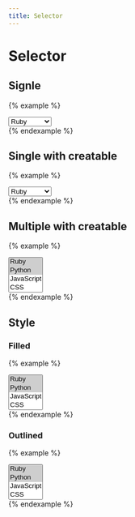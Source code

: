 ```yaml
---
title: Selector
---
```


# Selector

## Signle

{% example %}
<div class="selector selector--filled" data-controller="selector" data-selector-placeholder-value="Select Tag">
  <select>
    <option value="Ruby">Ruby</option>
    <option value="Python">Python</option>
    <option value="JavaScript">JavaScript</option>
    <option value="CSS">CSS</option>
    <option value="HTML">HTML</option>
  </select>
</div>
{% endexample %}

## Single with creatable

{% example %}
<div class="selector selector--filled" data-controller="selector" data-selector-placeholder-value="Tag..." data-selector-creatable-value="true">
  <select>
    <option value="Ruby" selected>Ruby</option>
    <option value="Python">Python</option>
    <option value="JavaScript">JavaScript</option>
    <option value="CSS">CSS</option>
    <option value="HTML">HTML</option>
  </select>
</div>
{% endexample %}

## Multiple with creatable

{% example %}
<div class="selector selector--filled" data-controller="selector" data-selector-placeholder-value="Tag..." data-selector-creatable-value="true" data-selector-max-items-value="5">
  <select multiple>
    <option value="Ruby" selected>Ruby</option>
    <option value="Python" selected>Python</option>
    <option value="JavaScript">JavaScript</option>
    <option value="CSS">CSS</option>
    <option value="HTML">HTML</option>
  </select>
</div>
{% endexample %}

## Style

### Filled

{% example %}
<div class="selector selector--filled" data-controller="selector" data-selector-placeholder-value="Tag..." data-selector-creatable-value="true" data-selector-max-items-value="5">
  <select multiple>
    <option value="Ruby" selected>Ruby</option>
    <option value="Python" selected>Python</option>
    <option value="JavaScript">JavaScript</option>
    <option value="CSS">CSS</option>
    <option value="HTML">HTML</option>
  </select>
</div>
{% endexample %}

### Outlined

{% example %}
<div class="selector selector--outlined" data-controller="selector" data-selector-placeholder-value="Tag..." data-selector-creatable-value="true" data-selector-max-items-value="5">
  <select multiple>
    <option value="Ruby" selected>Ruby</option>
    <option value="Python" selected>Python</option>
    <option value="JavaScript">JavaScript</option>
    <option value="CSS">CSS</option>
    <option value="HTML">HTML</option>
  </select>
</div>
{% endexample %}
